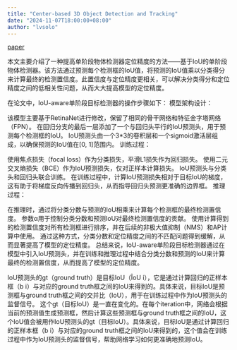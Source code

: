 ```yaml
---
title: "Center-based 3D Object Detection and Tracking"
date: "2024-11-07T18:00:00+08:00"
author: "lvsolo"
---
```

[paper](https://readpaper.com/pdf-annotate/note?pdfId=4545076807438327809&noteId=2569501418004823040)

本文主要介绍了一种提高单阶段物体检测器定位精度的方法——基于IoU的单阶段物体检测器。该方法通过预测每个检测框的IoU值，将预测的IoU值乘以分类得分来计算最终的检测置信度。此置信度与定位精度更相关，可以解决分类得分和定位精度之间的低相关性问题，从而大大提高模型的定位精度。


在论文中，IoU-aware单阶段目标检测器的操作步骤如下：
模型架构设计：

该模型主要基于RetinaNet进行修改，保留了相同的骨干网络和特征金字塔网络（FPN）。
在回归分支的最后一层添加了一个与回归头平行的IoU预测头，用于预测每个检测框的IoU。
IoU预测头由一个3*3的卷积层和一个sigmoid激活层组成，以确保预测的IoU值在[0, 1]范围内。
训练过程：

使用焦点损失（focal loss）作为分类损失，平滑L1损失作为回归损失。
使用二元交叉熵损失（BCE）作为IoU预测损失，仅对正样本计算损失。
IoU预测头与分类头和回归头联合训练。
在训练过程中，计算IoU预测损失相对于目标IoU的梯度，这有助于将梯度反向传播到回归头，从而指导回归头预测更准确的边界框。
推理过程：

在推理时，通过将分类分数与预测的IoU相乘来计算每个检测框的最终检测置信度。
参数α用于控制分类分数和预测IoU对最终检测置信度的贡献。
使用计算得到的检测置信度对所有检测框进行排序，并在后续的非极大值抑制（NMS）和AP计算中使用。
通过这种方式，分类分数和定位精度之间的不匹配问题得到缓解，从而显著提高了模型的定位精度。
总结来说，IoU-aware单阶段目标检测器通过在模型中引入IoU预测头，并在训练和推理过程中结合分类分数和预测的IoU来计算最终的检测置信度，从而提高了模型的定位精度。

IoU预测头的gt（ground truth）是目标IoU（ÎoU i），它是通过计算回归的正样本框（b i）与对应的ground truth框之间的IoU来得到的。具体来说，目标IoU是预测框与ground truth框之间的交并比（IoU），用于在训练过程中作为IoU预测头的监督信号。
这个gt（目标IoU）是一直在变化的。在每个iteration中，网络会根据当前的预测值生成预测框，然后计算这些预测框与ground truth框之间的IoU，这个IoU值会被用作IoU预测头的gt（目标IoU）。具体来说，目标IoU是通过计算回归的正样本框（b i）与对应的ground truth框之间的IoU来得到的，这个值会在训练过程中作为IoU预测头的监督信号，帮助网络学习如何更准确地预测IoU。

